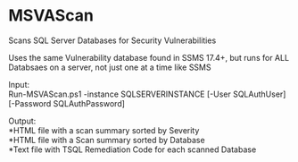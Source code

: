 # MSVAScan
Scans SQL Server Databases for Security Vulnerabilities

Uses the same Vulnerability database found in SSMS 17.4+, 
but runs for ALL Databsaes on a server, not just one at a time like SSMS

Input:<br>
Run-MSVAScan.ps1 -instance SQLSERVERINSTANCE [-User SQLAuthUser] [-Password SQLAuthPassword]<br>

Output:<br>
*HTML file with a scan summary sorted by Severity<Br>
*HTML file with a Scan summary sorted by Database<br>
*Text file with TSQL Remediation Code for each scanned Database<br>
